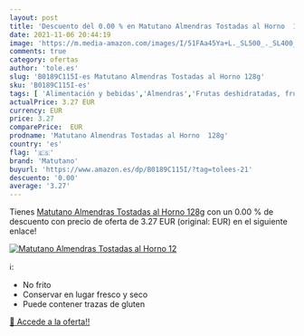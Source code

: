```yaml
---
layout: post
title: 'Descuento del 0.00 % en Matutano Almendras Tostadas al Horno  12'
date: 2021-11-06 20:44:19
image: 'https://m.media-amazon.com/images/I/51FAa45Ya+L._SL500_._SL400_.jpg'
comments: true
category: ofertas
author: 'tole.es'
slug: 'B0189C115I-es Matutano Almendras Tostadas al Horno 128g'
sku: 'B0189C115I-es'
tags: [ 'Alimentación y bebidas','Almendras','Frutas deshidratadas, frutos secos y semillas','Frutos secos y semillas','matutano', ]
actualPrice: 3.27 EUR
currency: EUR
price: 3.27
comparePrice:  EUR
prodname: 'Matutano Almendras Tostadas al Horno  128g'
country: 'es'
flag: '🇪🇸'
brand: 'Matutano'
buyurl: 'https://www.amazon.es/dp/B0189C115I/?tag=tolees-21'
descuento: '0.00'
average: '3.27'
---
```


Tienes [Matutano Almendras Tostadas al Horno  128g](https://www.amazon.es/dp/B0189C115I/?tag=tolees-21) con un 0.00 % de descuento con precio de oferta de 3.27 EUR (original:  EUR) en el siguiente enlace!

[![Matutano Almendras Tostadas al Horno  12](https://m.media-amazon.com/images/I/51FAa45Ya+L._SL500_._SL400_.jpg)](https://www.amazon.es/dp/B0189C115I/?tag=tolees-21)

ℹ️:

- No frito
- Conservar en lugar fresco y seco
- Puede contener trazas de gluten

[🛒 Accede a la oferta!!](https://www.amazon.es/dp/B0189C115I/?tag=tolees-21)
